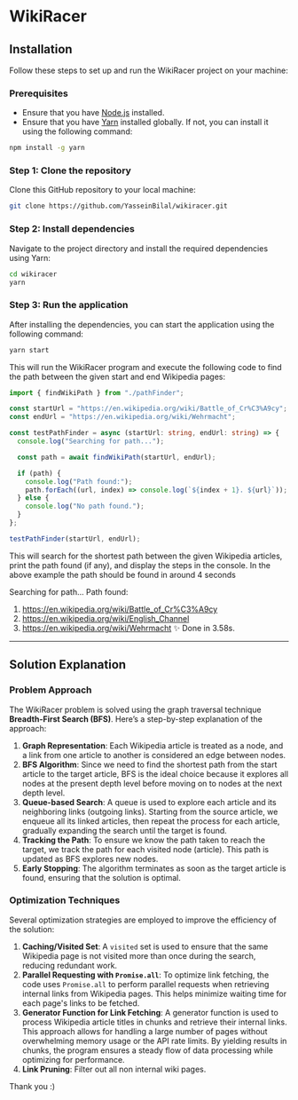
# WikiRacer

## Installation

Follow these steps to set up and run the WikiRacer project on your machine:

### Prerequisites

- Ensure that you have [Node.js](https://nodejs.org/) installed.
- Ensure that you have [Yarn](https://yarnpkg.com/) installed globally. If not, you can install it using the following command:

```bash
npm install -g yarn
```

### Step 1: Clone the repository

Clone this GitHub repository to your local machine:

```bash
git clone https://github.com/YasseinBilal/wikiracer.git
```

### Step 2: Install dependencies

Navigate to the project directory and install the required dependencies using Yarn:

```bash
cd wikiracer
yarn
```

### Step 3: Run the application

After installing the dependencies, you can start the application using the following command:

```bash
yarn start
```

This will run the WikiRacer program and execute the following code to find the path between the given start and end Wikipedia pages:

```typescript
import { findWikiPath } from "./pathFinder";

const startUrl = "https://en.wikipedia.org/wiki/Battle_of_Cr%C3%A9cy";
const endUrl = "https://en.wikipedia.org/wiki/Wehrmacht";

const testPathFinder = async (startUrl: string, endUrl: string) => {
  console.log("Searching for path...");

  const path = await findWikiPath(startUrl, endUrl);

  if (path) {
    console.log("Path found:");
    path.forEach((url, index) => console.log(`${index + 1}. ${url}`));
  } else {
    console.log("No path found.");
  }
};

testPathFinder(startUrl, endUrl);
```

This will search for the shortest path between the given Wikipedia articles, print the path found (if any), and display the steps in the console.
In the above example the path should be found in around 4 seconds

Searching for path...
Path found:
1. https://en.wikipedia.org/wiki/Battle_of_Cr%C3%A9cy
2. https://en.wikipedia.org/wiki/English_Channel
3. https://en.wikipedia.org/wiki/Wehrmacht
✨  Done in 3.58s.

---

## Solution Explanation

### Problem Approach

The WikiRacer problem is solved using the graph traversal technique **Breadth-First Search (BFS)**. Here’s a step-by-step explanation of the approach:

1. **Graph Representation**: Each Wikipedia article is treated as a node, and a link from one article to another is considered an edge between nodes.
2. **BFS Algorithm**: Since we need to find the shortest path from the start article to the target article, BFS is the ideal choice because it explores all nodes at the present depth level before moving on to nodes at the next depth level.
3. **Queue-based Search**: A queue is used to explore each article and its neighboring links (outgoing links). Starting from the source article, we enqueue all its linked articles, then repeat the process for each article, gradually expanding the search until the target is found.
4. **Tracking the Path**: To ensure we know the path taken to reach the target, we track the path for each visited node (article). This path is updated as BFS explores new nodes.
5. **Early Stopping**: The algorithm terminates as soon as the target article is found, ensuring that the solution is optimal.

### Optimization Techniques

Several optimization strategies are employed to improve the efficiency of the solution:

1. **Caching/Visited Set**: A `visited` set is used to ensure that the same Wikipedia page is not visited more than once during the search, reducing redundant work.
2. **Parallel Requesting with `Promise.all`**: To optimize link fetching, the code uses `Promise.all` to perform parallel requests when retrieving internal links from Wikipedia pages. This helps minimize waiting time for each page's links to be fetched.
3. **Generator Function for Link Fetching**: A generator function is used to process Wikipedia article titles in chunks and retrieve their internal links. This approach allows for handling a large number of pages without overwhelming memory usage or the API rate limits. By yielding results in chunks, the program ensures a steady flow of data processing while optimizing for performance.
4. **Link Pruning**: Filter out all non internal wiki pages.


Thank you :) 
